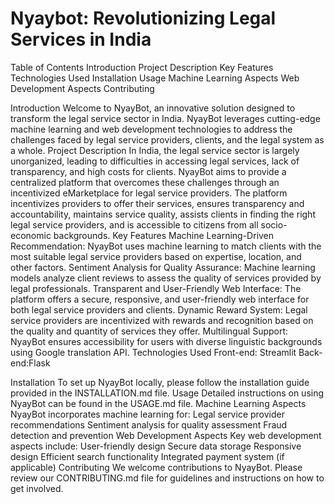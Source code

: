 # Nyaybot: Revolutionizing Legal Services in India
Table of Contents
Introduction
Project Description
Key Features
Technologies Used
Installation
Usage
Machine Learning Aspects
Web Development Aspects
Contributing

Introduction
Welcome to NyayBot, an innovative solution designed to transform the legal service sector in India. NyayBot leverages cutting-edge machine learning and web development technologies to address the challenges faced by legal service providers, clients, and the legal system as a whole.
Project Description
In India, the legal service sector is largely unorganized, leading to difficulties in accessing legal services, lack of transparency, and high costs for clients. NyayBot aims to provide a centralized platform that overcomes these challenges through an incentivized eMarketplace for legal service providers. The platform incentivizes providers to offer their services, ensures transparency and accountability, maintains service quality, assists clients in finding the right legal service providers, and is accessible to citizens from all socio-economic backgrounds.
Key Features
Machine Learning-Driven Recommendation: NyayBot uses machine learning to match clients with the most suitable legal service providers based on expertise, location, and other factors.
Sentiment Analysis for Quality Assurance: Machine learning models analyze client reviews to assess the quality of services provided by legal professionals.
Transparent and User-Friendly Web Interface: The platform offers a secure, responsive, and user-friendly web interface for both legal service providers and clients.
Dynamic Reward System: Legal service providers are incentivized with rewards and recognition based on the quality and quantity of services they offer.
Multilingual Support: NyayBot ensures accessibility for users with diverse linguistic backgrounds using Google translation API.
Technologies Used
Front-end: Streamlit
Back-end:Flask

Installation
To set up NyayBot locally, please follow the installation guide provided in the INSTALLATION.md file.
Usage
Detailed instructions on using NyayBot can be found in the USAGE.md file.
Machine Learning Aspects
NyayBot incorporates machine learning for:
Legal service provider recommendations
Sentiment analysis for quality assessment
Fraud detection and prevention
Web Development Aspects
Key web development aspects include:
User-friendly design
Secure data storage
Responsive design
Efficient search functionality
Integrated payment system (if applicable)
Contributing
We welcome contributions to NyayBot. Please review our CONTRIBUTING.md file for guidelines and instructions on how to get involved.

